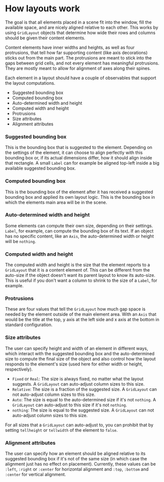 # How layouts work

The goal is that all elements placed in a scene fit into the
window, fill the available space, and are nicely aligned relative to each other.
This works by using `GridLayout` objects that determine how wide their rows and
columns should be given their content elements.

Content elements have inner widths and heights, as well as four protrusions, that tell
how far supporting content (like axis decorations) sticks out from the main part.
The protrusions are meant to stick into the gaps between grid cells, and not every
element has meaningful protrusions. They are mostly meant to allow for alignment
of axes along their spines.

Each element in a layout should have a couple of observables that support the layout
computations.

- Suggested bounding box
- Computed bounding box
- Auto-determined width and height
- Computed width and height
- Protrusions
- Size attributes
- Alignment attributes

### Suggested bounding box

This is the bounding box that is suggested to the element. Depending on the
settings of the element, it can choose to align perfectly with this bounding box
or, if its actual dimensions differ, how it should align inside that rectangle.
A small `Label` can for example be aligned top-left inside a big available suggested
bounding box.

### Computed bounding box

This is the bounding box of the element after it has received a suggested bounding
box and applied its own layout logic. This is the bounding box in which the elements
main area will be in the scene.

### Auto-determined width and height

Some elements can compute their own size, depending on their settings. `Label`,
for example, can compute the bounding box of its text. If an object has no specific
content, like an `Axis`, the auto-determined width or height will be `nothing`.

### Computed width and height

The computed width and height is the size that the element reports to a `GridLayout`
that it is a content element of. This can be different from the auto-size if the
object doesn't want its parent layout to know its auto-size. This is useful if
you don't want a column to shrink to the size of a `Label`, for example.

### Protrusions

These are four values that tell the `GridLayout` how much gap space is needed by
the element outside of the main element area. With an `Axis` that would be the
title at the top, y axis at the left side and x axis at the bottom in standard
configuration.

### Size attributes

The user can specify height and width of an element in different ways, which interact with the
suggested bounding box and the auto-determined size to compute the final size of the object and
also control how the layout responds to the element's size (used here for either width or height, respectively).

- `Fixed` or `Real`: The size is always fixed, no matter what the layout suggests. A `GridLayout` can auto-adjust column sizes to this size.
- `Relative`: The size is a fraction of the suggested size. A `GridLayout` can not auto-adjust column sizes to this size.
- `Auto`: The size is equal to the auto-determined size if it's not `nothing`. A `GridLayout` can auto-adjust to this size if it's not `nothing`.
- `nothing`: The size is equal to the suggested size. A `GridLayout` can not auto-adjust column sizes to this size.

For all sizes that a `GridLayout` can auto-adjust to, you can prohibit that by setting
`tellheight` or `tellwidth` of the element to `false`.

### Alignment attributes

The user can specify how an element should be aligned relative to its suggested
bounding box if it's not of the same size (in which case the alignment just has no effect on placement).
Currently, these values can be `:left`, `:right` or `:center` for horizontal alignment
and `:top`, `:bottom` and `:center` for vertical alignment.

